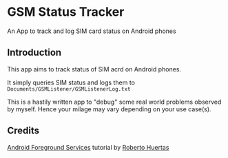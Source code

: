 # GSM Status Tracker
An App to track and log SIM card status on Android phones

## Introduction
This app aims to track status of SIM acrd on Android phones.

It simply queries SIM status and logs them to `Documents/GSMListener/GSMListenerLog.txt`

This is a hastily written app to "debug" some real world problems observed by myself. Hence your milage may vary depending on your use case(s).

## Credits
[Android Foreground Services](https://robertohuertas.com/2019/06/29/android_foreground_services) tutorial by [Roberto Huertas](https://robertohuertas.com/)
